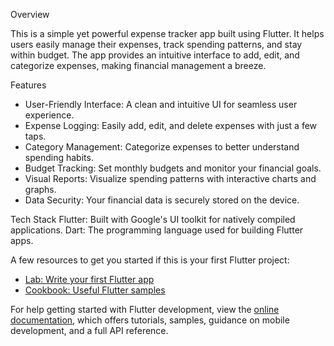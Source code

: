 Overview

This is a simple yet powerful expense tracker app built using Flutter. It helps users easily manage their expenses, track spending patterns, and stay within budget. The app provides an intuitive interface to add, edit, and categorize expenses, making financial management a breeze.


Features
 * User-Friendly Interface: A clean and intuitive UI for seamless user experience.
 * Expense Logging: Easily add, edit, and delete expenses with just a few taps.
 * Category Management: Categorize expenses to better understand spending habits.
 * Budget Tracking: Set monthly budgets and monitor your financial goals.
 * Visual Reports: Visualize spending patterns with interactive charts and graphs.
 * Data Security: Your financial data is securely stored on the device.


Tech Stack
Flutter: Built with Google's UI toolkit for natively compiled applications.
Dart: The programming language used for building Flutter apps.

A few resources to get you started if this is your first Flutter project:

- [Lab: Write your first Flutter app](https://docs.flutter.dev/get-started/codelab)
- [Cookbook: Useful Flutter samples](https://docs.flutter.dev/cookbook)

For help getting started with Flutter development, view the
[online documentation](https://docs.flutter.dev/), which offers tutorials,
samples, guidance on mobile development, and a full API reference.
